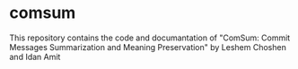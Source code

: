 # comsum

This repository contains the code and documantation of "ComSum: Commit Messages Summarization and Meaning Preservation" by Leshem Choshen and Idan Amit
